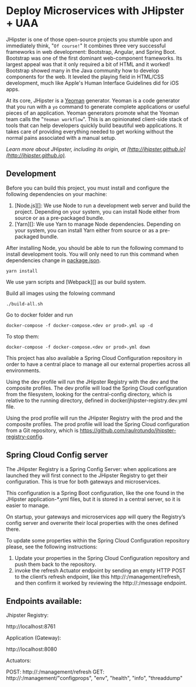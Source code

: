 # Deploy Microservices with JHipster + UAA
JHipster is one of those open-source projects you stumble upon and immediately think, "`Of course!`" It combines three 
very successful frameworks in web development: Bootstrap, Angular, and Spring Boot. Bootstrap was one of the first dominant 
web-component frameworks. Its largest appeal was that it only required a bit of HTML and it worked! Bootstrap showed many 
in the Java community how to develop components for the web. It leveled the playing field in HTML/CSS development, much 
like Apple's Human Interface Guidelines did for iOS apps.

At its core, JHipster is a [Yeoman](http://yeoman.io/) generator. Yeoman is a code generator that you run with a `yo` 
command to generate complete applications or useful pieces of an application. Yeoman generators promote what the Yeoman 
team calls the "`Yeoman workflow`". This is an opinionated client-side stack of tools that can help developers quickly 
build beautiful web applications. It takes care of providing everything needed to get working without the normal pains 
associated with a manual setup.

*Learn more about JHipster, including its origin, at [http://jhipster.github.io](http://jhipster.github.io).*


## Development

Before you can build this project, you must install and configure the following dependencies on your machine:

1. [Node.js][]: We use Node to run a development web server and build the project.
   Depending on your system, you can install Node either from source or as a pre-packaged bundle.
2. [Yarn][]: We use Yarn to manage Node dependencies.
   Depending on your system, you can install Yarn either from source or as a pre-packaged bundle.

After installing Node, you should be able to run the following command to install development tools.
You will only need to run this command when dependencies change in [package.json](package.json).

    yarn install

We use yarn scripts and [Webpack][] as our build system.

Build all images using the folowing command

	./build-all.sh

Go to docker folder and run

    docker-compose -f docker-compose.<dev or prod>.yml up -d

To stop them:

    docker-compose -f docker-compose.<dev or prod>.yml down

This project has also available a Spring Cloud Configuration repository in order to have a central place to manage all our external properties across all environments.

Using the dev profile will run the JHipster Registry with the dev and the composite profiles. The dev profile will load the Spring Cloud configuration from the filesystem, looking for the central-config directory, which is relative to the running directory, defined in docker/jhipster-registry.dev.yml file.

Using the prod profile will run the JHipster Registry with the prod and the composite profiles. The prod profile will load the Spring Cloud configuration from a Git repository, which is https://github.com/raulrotundo/jhipster-registry-config.

## Spring Cloud Config server

The JHipster Registry is a Spring Config Server: when applications are launched they will first connect to the JHipster Registry to get their configuration. This is true for both gateways and microservices.

This configuration is a Spring Boot configuration, like the one found in the JHipster application-*.yml files, but it is stored in a central server, so it is easier to manage.

On startup, your gateways and microservices app will query the Registry’s config server and overwrite their local properties with the ones defined there.

To update some properties within the Spring Cloud Configuration repository please, see the following instructions:

1. Update your properties in the Spring Cloud Configuration repository and push them back to the repository.
2. invoke the refresh Actuator endpoint by sending an empty HTTP POST to the client’s refresh endpoint, like this http://<IP>:<Port>/management/refresh, and then confirm it worked by reviewing the http://<IP>:<Port>/message endpoint.

## Endpoints available:

Jhipster Registry:

http://localhost:8761

Application (Gateway):

http://localhost:8080

Actuators:

POST: http://<IP>:<Port>/management/refresh
GET: http://<IP>:<Port>/management/"configprops", "env", "health", "info", "threaddump"
